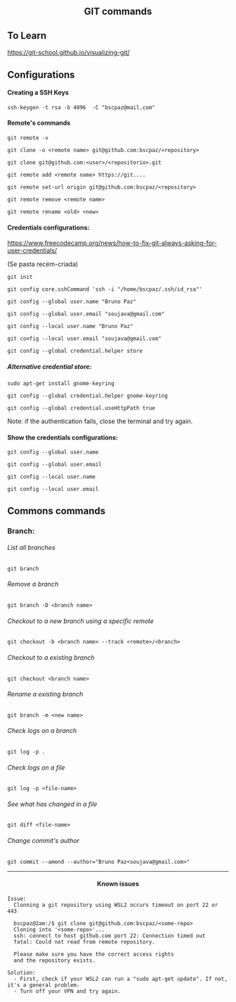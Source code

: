 <h2 align="center">GIT commands</h2>

## To Learn
https://git-school.github.io/visualizing-git/

## Configurations
#### Creating a SSH Keys
```console
ssh-keygen -t rsa -b 4096  -C "bscpaz@mail.com"
```

#### Remote's commands
```console
git remote -v
```
```console
git clone -o <remote name> git@github.com:bscpaz/<repository>
```
```console
git clone git@github.com:<user>/<repositorio>.git
```
```console
git remote add <remote name> https://git....
```
```console
git remote set-url origin git@github.com:bscpaz/<repository>
```
```console
git remote remove <remote name>
```
```console
git remote rename <old> <new>
 ```
#### Credentials configurations:

https://www.freecodecamp.org/news/how-to-fix-git-always-asking-for-user-credentials/

(Se pasta recém-criada)
```console
git init
```
```console
git config core.sshCommand 'ssh -i "/home/bscpaz/.ssh/id_rsa"'
```
```console
git config --global user.name "Bruno Paz"
```
```console
git config --global user.email "soujava@gmail.com"
```
```console
git config --local user.name "Bruno Paz"
```
```console
git config --local user.email "soujava@gmail.com"
```
```console
git config --global credential.helper store
```
##### Alternative credential store:
```console
sudo apt-get install gnome-keyring
```
```console
git config --global credential.helper gnome-keyring
```
```console
git config --global credential.useHttpPath true
```


Note: if the authentication fails, close the terminal and try again.

#### Show the credentials configurations:
```console
git config --global user.name
```
```console
git config --global user.email
```
```console
git config --local user.name
```
```console
git config --local user.email
```

## Commons commands
### Branch:

###### List all branches
```console
git branch
```
###### Remove a branch
```console
git branch -D <branch name>
```
###### Checkout to a new branch using a specific remote
```console
git checkout -b <branch name> --track <remote>/<branch>
```
###### Checkout to a existing branch
```console
git checkout <branch name>
```
###### Rename a existing branch
```console
git branch -m <new name>
```

###### Check logs on a branch
```console
git log -p .
```

###### Check logs on a file
```console
git log -p <file-name>
```

###### See what has changed in a file
```console
git diff <file-name>
```

###### Change commit's author
```console
git commit --amend --author="Bruno Paz<soujava@gmail.com>"
```
<hr>
<h4 align="center">Known issues</h4>

```console
Issue:
  Clonning a git repository using WSL2 occurs timeout on port 22 or 443

  bscpaz@2am:/$ git clone git@github.com:bscpaz/<some-repo>
  Cloning into '<some-repo>'...
  ssh: connect to host github.com port 22: Connection timed out
  fatal: Could not read from remote repository.

  Please make sure you have the correct access rights
  and the repository exists.
  
Solution:
  - First, check if your WSL2 can run a "sudo apt-get update". If not, it's a general problem.
  - Turn off your VPN and try again.
``` 

